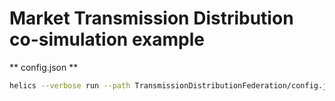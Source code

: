 # Market Transmission Distribution co-simulation example

** config.json **

```bash
helics --verbose run --path TransmissionDistributionFederation/config.json
```
